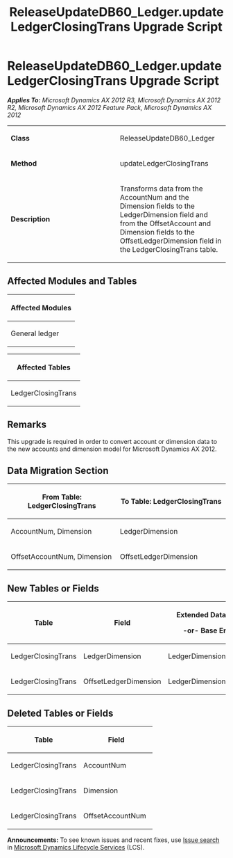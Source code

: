 ﻿---
title: ReleaseUpdateDB60_Ledger.updateLedgerClosingTrans Upgrade Script
TOCTitle: ReleaseUpdateDB60_Ledger.updateLedgerClosingTrans Upgrade Script
ms:assetid: 33d4bc1a-13f8-45b8-a23c-7a56779088f1
ms:mtpsurl: https://msdn.microsoft.com/en-us/library/JJ685112(v=AX.60)
ms:contentKeyID: 49707565
ms.date: 05/18/2015
mtps_version: v=AX.60
---

# ReleaseUpdateDB60\_Ledger.updateLedgerClosingTrans Upgrade Script 


_**Applies To:** Microsoft Dynamics AX 2012 R3, Microsoft Dynamics AX 2012 R2, Microsoft Dynamics AX 2012 Feature Pack, Microsoft Dynamics AX 2012_

<table>
<colgroup>
<col style="width: 50%" />
<col style="width: 50%" />
</colgroup>
<tbody>
<tr class="odd">
<td><p><strong>Class</strong></p></td>
<td><p>ReleaseUpdateDB60_Ledger</p></td>
</tr>
<tr class="even">
<td><p><strong>Method</strong></p></td>
<td><p>updateLedgerClosingTrans</p></td>
</tr>
<tr class="odd">
<td><p><strong>Description</strong></p></td>
<td><p>Transforms data from the AccountNum and the Dimension fields to the LedgerDimension field and from the OffsetAccount and Dimension fields to the OffsetLedgerDimension field in the LedgerClosingTrans table.</p></td>
</tr>
</tbody>
</table>


## Affected Modules and Tables

<table>
<colgroup>
<col style="width: 100%" />
</colgroup>
<thead>
<tr class="header">
<th><p>Affected Modules</p></th>
</tr>
</thead>
<tbody>
<tr class="odd">
<td><p>General ledger</p></td>
</tr>
</tbody>
</table>


<table>
<colgroup>
<col style="width: 100%" />
</colgroup>
<thead>
<tr class="header">
<th><p>Affected Tables</p></th>
</tr>
</thead>
<tbody>
<tr class="odd">
<td><p>LedgerClosingTrans</p></td>
</tr>
</tbody>
</table>


## Remarks

This upgrade is required in order to convert account or dimension data to the new accounts and dimension model for Microsoft Dynamics AX 2012.

## Data Migration Section

<table>
<colgroup>
<col style="width: 50%" />
<col style="width: 50%" />
</colgroup>
<thead>
<tr class="header">
<th><p>From Table: LedgerClosingTrans</p></th>
<th><p>To Table: LedgerClosingTrans</p></th>
</tr>
</thead>
<tbody>
<tr class="odd">
<td><p>AccountNum, Dimension</p></td>
<td><p>LedgerDimension</p></td>
</tr>
<tr class="even">
<td><p>OffsetAccountNum, Dimension</p></td>
<td><p>OffsetLedgerDimension</p></td>
</tr>
</tbody>
</table>


## New Tables or Fields

<table>
<colgroup>
<col style="width: 33%" />
<col style="width: 33%" />
<col style="width: 33%" />
</colgroup>
<thead>
<tr class="header">
<th><p>Table</p></th>
<th><p>Field</p></th>
<th><p>Extended Data Type</p>
<p>-or- Base Enum</p></th>
</tr>
</thead>
<tbody>
<tr class="odd">
<td><p>LedgerClosingTrans</p></td>
<td><p>LedgerDimension</p></td>
<td><p>LedgerDimensionAccount</p></td>
</tr>
<tr class="even">
<td><p>LedgerClosingTrans</p></td>
<td><p>OffsetLedgerDimension</p></td>
<td><p>LedgerDimensionAccount</p></td>
</tr>
</tbody>
</table>


## Deleted Tables or Fields

<table>
<colgroup>
<col style="width: 50%" />
<col style="width: 50%" />
</colgroup>
<thead>
<tr class="header">
<th><p>Table</p></th>
<th><p>Field</p></th>
</tr>
</thead>
<tbody>
<tr class="odd">
<td><p>LedgerClosingTrans</p></td>
<td><p>AccountNum</p></td>
</tr>
<tr class="even">
<td><p>LedgerClosingTrans</p></td>
<td><p>Dimension</p></td>
</tr>
<tr class="odd">
<td><p>LedgerClosingTrans</p></td>
<td><p>OffsetAccountNum</p></td>
</tr>
</tbody>
</table>

  
**Announcements:** To see known issues and recent fixes, use [Issue search](http://go.microsoft.com/fwlink/?linkid=389258) in [Microsoft Dynamics Lifecycle Services](http://go.microsoft.com/fwlink/?linkid=306505) (LCS).

